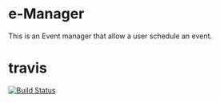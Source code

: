 # e-Manager
This is an Event manager that allow a user schedule an event.

# travis 
[![Build Status](https://travis-ci.org/TMDav007/e-Manager.svg?branch=develop)](https://travis-ci.org/TMDav007/e-Manager)
